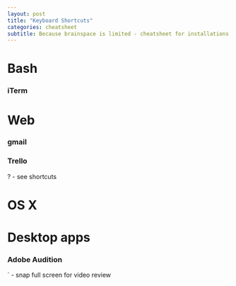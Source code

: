 ```yaml
---
layout: post
title: "Keyboard Shortcuts"
categories: cheatsheet
subtitle: Because brainspace is limited - cheatsheet for installations
---
```


# Bash


### iTerm



# Web

### gmail

### Trello
? - see shortcuts

# OS X


# Desktop apps

### Adobe Audition
` - snap full screen for video review
